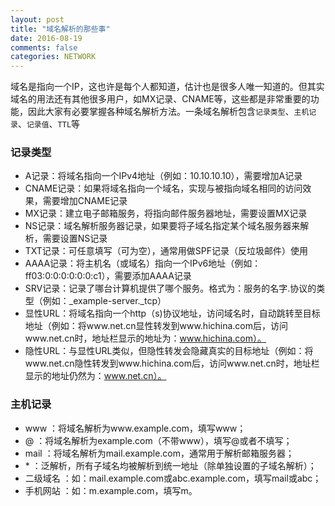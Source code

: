 ```yaml
---
layout: post
title: "域名解析的那些事"
date: 2016-08-19
comments: false
categories: NETWORK
---
```


域名是指向一个IP，这也许是每个人都知道，估计也是很多人唯一知道的。但其实域名的用法还有其他很多用户，如MX记录、CNAME等，这些都是非常重要的功能，因此大家有必要掌握各种域名解析方法。一条域名解析包含`记录类型`、`主机记录`、`记录值`、`TTL`等

### 记录类型

* A记录：将域名指向一个IPv4地址（例如：10.10.10.10），需要增加A记录
* CNAME记录：如果将域名指向一个域名，实现与被指向域名相同的访问效果，需要增加CNAME记录
* MX记录：建立电子邮箱服务，将指向邮件服务器地址，需要设置MX记录
* NS记录：域名解析服务器记录，如果要将子域名指定某个域名服务器来解析，需要设置NS记录
* TXT记录：可任意填写（可为空），通常用做SPF记录（反垃圾邮件）使用
* AAAA记录：将主机名（或域名）指向一个IPv6地址（例如：ff03:0:0:0:0:0:0:c1），需要添加AAAA记录
* SRV记录：记录了哪台计算机提供了哪个服务。格式为：服务的名字.协议的类型（例如：_example-server._tcp）
* 显性URL：将域名指向一个http（s)协议地址，访问域名时，自动跳转至目标地址（例如：将www.net.cn显性转发到www.hichina.com后，访问www.net.cn时，地址栏显示的地址为：www.hichina.com）。
* 隐性URL：与显性URL类似，但隐性转发会隐藏真实的目标地址（例如：将www.net.cn隐性转发到www.hichina.com后，访问www.net.cn时，地址栏显示的地址仍然为：www.net.cn）。


### 主机记录
* www ：将域名解析为www.example.com，填写www；
* @ ：将域名解析为example.com（不带www），填写@或者不填写；
* mail ：将域名解析为mail.example.com，通常用于解析邮箱服务器；
* \* ：泛解析，所有子域名均被解析到统一地址（除单独设置的子域名解析）；
* 二级域名 ：如：mail.example.com或abc.example.com，填写mail或abc；
* 手机网站 ：如：m.example.com，填写m。

